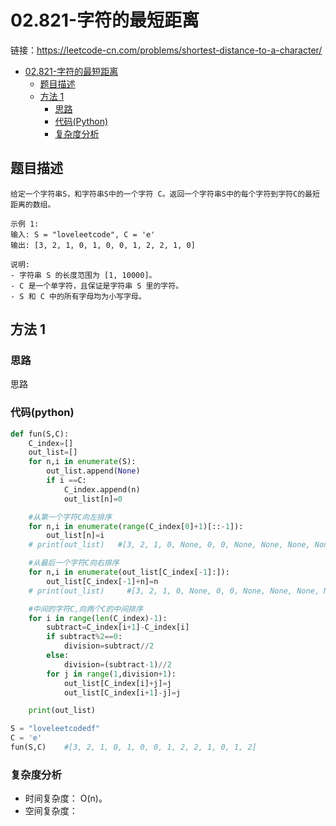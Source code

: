 # 02.821-字符的最短距离

链接：https://leetcode-cn.com/problems/shortest-distance-to-a-character/

- [02.821-字符的最短距离](#02-821-字符的最短距离)
  - [题目描述](#题目描述)
  - [方法 1](#方法-1)
    - [思路](#思路)
    - [代码(Python)](#代码(Python))
    - [复杂度分析](#复杂度分析)

## 题目描述
```
给定一个字符串S，和字符串S中的一个字符 C。返回一个字符串S中的每个字符到字符C的最短距离的数组。

示例 1:
输入: S = "loveleetcode", C = 'e'
输出: [3, 2, 1, 0, 1, 0, 0, 1, 2, 2, 1, 0]

说明:
- 字符串 S 的长度范围为 [1, 10000]。
- C 是一个单字符，且保证是字符串 S 里的字符。
- S 和 C 中的所有字母均为小写字母。
```

## 方法 1

### 思路
思路


### 代码(python)
```python
def fun(S,C):
    C_index=[]
    out_list=[]
    for n,i in enumerate(S):
        out_list.append(None)
        if i ==C:
            C_index.append(n)
            out_list[n]=0

    #从第一个字符C向左排序
    for n,i in enumerate(range(C_index[0]+1)[::-1]):
        out_list[n]=i
    # print(out_list)   #[3, 2, 1, 0, None, 0, 0, None, None, None, None, 0, None, None]

    #从最后一个字符C向右排序
    for n,i in enumerate(out_list[C_index[-1]:]):
        out_list[C_index[-1]+n]=n
    # print(out_list)     #[3, 2, 1, 0, None, 0, 0, None, None, None, None, 0, 1, 2]

    #中间的字符C,向两个C的中间排序
    for i in range(len(C_index)-1):
        subtract=C_index[i+1]-C_index[i]
        if subtract%2==0:
            division=subtract//2
        else:
            division=(subtract-1)//2
        for j in range(1,division+1):
            out_list[C_index[i]+j]=j
            out_list[C_index[i+1]-j]=j

    print(out_list)

S = "loveleetcodedf"
C = 'e'
fun(S,C)    #[3, 2, 1, 0, 1, 0, 0, 1, 2, 2, 1, 0, 1, 2]
```

### 复杂度分析
- 时间复杂度： O(n)。
- 空间复杂度：


